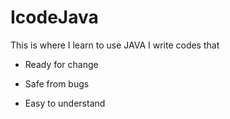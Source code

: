 # IcodeJava
This is where I learn to use JAVA
I write codes that
- Ready for change
* Safe from bugs
+ Easy to understand
